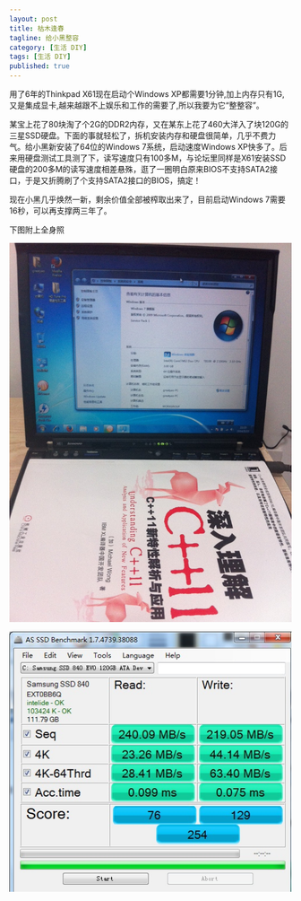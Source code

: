 ```yaml
---
layout: post
title: 枯木逢春
tagline: 给小黑整容
category: [生活 DIY]
tags: [生活 DIY]
published: true
---
```


用了6年的Thinkpad X61现在启动个Windows XP都需要1分钟,加上内存只有1G,又是集成显卡,越来越跟不上娱乐和工作的需要了,所以我要为它“整整容”。

某宝上花了80块淘了个2G的DDR2内存，又在某东上花了460大洋入了块120G的三星SSD硬盘。下面的事就轻松了，拆机安装内存和硬盘很简单，几乎不费力气。给小黑新安装了64位的Windows 7系统，启动速度Windows XP快多了。后来用硬盘测试工具测了下，读写速度只有100多M，与论坛里同样是X61安装SSD硬盘的200多M的读写速度相差悬殊，逛了一圈明白原来BIOS不支持SATA2接口，于是又折腾刷了个支持SATA2接口的BIOS，搞定！

现在小黑几乎焕然一新，剩余价值全部被榨取出来了，目前启动Windows 7需要16秒，可以再支撑两三年了。

下图附上全身照

![image](/assets/post-images/2014-05-23-dbaa8aca-d5cb-401a-82f3-77b4d0a7d215.jpeg)

![image](/assets/post-images/2014-05-23-2936e4ba-fea2-4204-b759-dcb02622e880.jpg)
